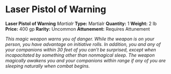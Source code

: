 # Laser Pistol of Warning

**Laser Pistol of Warning**
_Martialr_
**Type:** Martialr
**Quantity:** 1
**Weight:** 2 lb
**Price:** 400 gp
**Rarity:** Uncommon
**Attunement:** Requires Attunement

*This magic weapon warns you of danger. While the weapon is on your person, you have advantage on initiative rolls. In addition, you and any of your companions within 30 feet of you can’t be surprised, except when incapacitated by something other than nonmagical sleep. The weapon magically awakens you and your companions within range if any of you are sleeping naturally when comb<span class="No-Break">at begins.</span>*